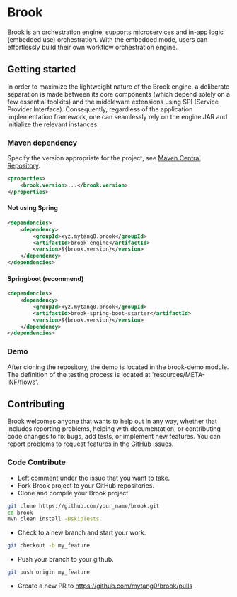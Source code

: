 # Brook

Brook is an orchestration engine, supports microservices and in-app logic (embedded use) orchestration. With the embedded mode, users can effortlessly build their own workflow orchestration engine.

## Getting started

In order to maximize the lightweight nature of the Brook engine, a deliberate separation is made between its core components (which depend solely on a few essential toolkits) and the middleware extensions using SPI (Service Provider Interface). Consequently, regardless of the application implementation framework, one can seamlessly rely on the engine JAR and initialize the relevant instances.

### Maven dependency

Specify the version appropriate for the project, see [Maven Central Repository](https://central.sonatype.com/search?q=g:xyz.mytang0.brook).
```xml
<properties>
    <brook.version>...</brook.version>
</properties>
```

#### Not using Spring

```xml
<dependencies>
    <dependency>
        <groupId>xyz.mytang0.brook</groupId>
        <artifactId>brook-engine</artifactId>
        <version>${brook.version}</version>
    </dependency>
</dependencies>
```

#### Springboot (recommend)

```xml
<dependencies>
    <dependency>
        <groupId>xyz.mytang0.brook</groupId>
        <artifactId>brook-spring-boot-starter</artifactId>
        <version>${brook.version}</version>
    </dependency>
</dependencies>
```

### Demo

After cloning the repository, the demo is located in the brook-demo module.
The definition of the testing process is located at 'resources/META-INF/flows'.

## Contributing

Brook welcomes anyone that wants to help out in any way, whether that includes reporting problems, helping with documentation, or contributing code changes to fix bugs, add tests, or implement new features. You can report problems to request features in the [GitHub Issues](https://github.com/mytang0/brook/issues).

### Code Contribute

- Left comment under the issue that you want to take.
- Fork Brook project to your GitHub repositories.
- Clone and compile your Brook project.
```bash
git clone https://github.com/your_name/brook.git
cd brook
mvn clean install -DskipTests
```
- Check to a new branch and start your work.
```bash
git checkout -b my_feature
```
- Push your branch to your github.
```bash
git push origin my_feature
```
- Create a new PR to https://github.com/mytang0/brook/pulls .
